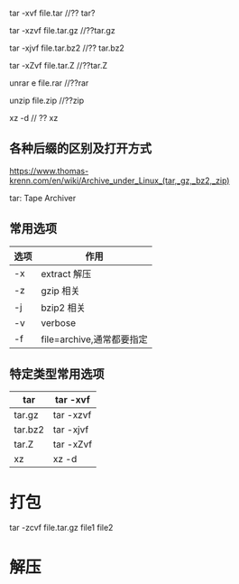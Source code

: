 tar -xvf file.tar //?? tar?

tar -xzvf file.tar.gz //??tar.gz

tar -xjvf file.tar.bz2   //?? tar.bz2

tar -xZvf file.tar.Z   //??tar.Z

unrar e file.rar //??rar

unzip file.zip //??zip


xz -d  // ?? xz

## 各种后缀的区别及打开方式

https://www.thomas-krenn.com/en/wiki/Archive_under_Linux_(tar,_gz,_bz2,_zip)

tar: Tape Archiver

## 常用选项

选项 | 作用
---|---
-x | extract 解压
-z | gzip 相关
-j | bzip2 相关
-v | verbose
-f | file=archive,通常都要指定

## 特定类型常用选项

tar | tar -xvf
----|---------
tar.gz | tar -xzvf
tar.bz2 | tar -xjvf
tar.Z | tar -xZvf
xz | xz -d

# 打包

tar -zcvf  file.tar.gz  file1  file2

# 解压


